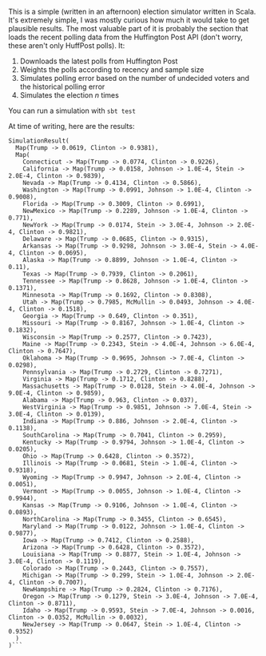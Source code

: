 This is a simple (written in an afternoon) election simulator written in Scala. It's extremely simple, I was mostly curious how much it would take to get plausible results. The most valuable part of it is probably the section that loads the recent polling data from the Huffington Post API (don't worry, these aren't only HuffPost polls). It:

1. Downloads the latest polls from Huffington Post
2. Weights the polls according to recency and sample size
3. Simulates polling error based on the number of undecided voters and the historical polling error
4. Simulates the election _n_ times

You can run a simulation with `sbt test`

At time of writing, here are the results:
```
SimulationResult(
  Map(Trump -> 0.0619, Clinton -> 0.9381),
  Map(
    Connecticut -> Map(Trump -> 0.0774, Clinton -> 0.9226),
    California -> Map(Trump -> 0.0158, Johnson -> 1.0E-4, Stein -> 2.0E-4, Clinton -> 0.9839),
    Nevada -> Map(Trump -> 0.4134, Clinton -> 0.5866),
    Washington -> Map(Trump -> 0.0991, Johnson -> 1.0E-4, Clinton -> 0.9008),
    Florida -> Map(Trump -> 0.3009, Clinton -> 0.6991),
    NewMexico -> Map(Trump -> 0.2289, Johnson -> 1.0E-4, Clinton -> 0.771),
    NewYork -> Map(Trump -> 0.0174, Stein -> 3.0E-4, Johnson -> 2.0E-4, Clinton -> 0.9821),
    Delaware -> Map(Trump -> 0.0685, Clinton -> 0.9315),
    Arkansas -> Map(Trump -> 0.9298, Johnson -> 3.0E-4, Stein -> 4.0E-4, Clinton -> 0.0695),
    Alaska -> Map(Trump -> 0.8899, Johnson -> 1.0E-4, Clinton -> 0.11),
    Texas -> Map(Trump -> 0.7939, Clinton -> 0.2061),
    Tennessee -> Map(Trump -> 0.8628, Johnson -> 1.0E-4, Clinton -> 0.1371),
    Minnesota -> Map(Trump -> 0.1692, Clinton -> 0.8308),
    Utah -> Map(Trump -> 0.7985, McMullin -> 0.0493, Johnson -> 4.0E-4, Clinton -> 0.1518),
    Georgia -> Map(Trump -> 0.649, Clinton -> 0.351),
    Missouri -> Map(Trump -> 0.8167, Johnson -> 1.0E-4, Clinton -> 0.1832),
    Wisconsin -> Map(Trump -> 0.2577, Clinton -> 0.7423),
    Maine -> Map(Trump -> 0.2343, Stein -> 4.0E-4, Johnson -> 6.0E-4, Clinton -> 0.7647),
    Oklahoma -> Map(Trump -> 0.9695, Johnson -> 7.0E-4, Clinton -> 0.0298),
    Pennsylvania -> Map(Trump -> 0.2729, Clinton -> 0.7271),
    Virginia -> Map(Trump -> 0.1712, Clinton -> 0.8288),
    Massachusetts -> Map(Trump -> 0.0128, Stein -> 4.0E-4, Johnson -> 9.0E-4, Clinton -> 0.9859),
    Alabama -> Map(Trump -> 0.963, Clinton -> 0.037),
    WestVirginia -> Map(Trump -> 0.9851, Johnson -> 7.0E-4, Stein -> 3.0E-4, Clinton -> 0.0139),
    Indiana -> Map(Trump -> 0.886, Johnson -> 2.0E-4, Clinton -> 0.1138),
    SouthCarolina -> Map(Trump -> 0.7041, Clinton -> 0.2959),
    Kentucky -> Map(Trump -> 0.9794, Johnson -> 1.0E-4, Clinton -> 0.0205),
    Ohio -> Map(Trump -> 0.6428, Clinton -> 0.3572),
    Illinois -> Map(Trump -> 0.0681, Stein -> 1.0E-4, Clinton -> 0.9318),
    Wyoming -> Map(Trump -> 0.9947, Johnson -> 2.0E-4, Clinton -> 0.0051),
    Vermont -> Map(Trump -> 0.0055, Johnson -> 1.0E-4, Clinton -> 0.9944),
    Kansas -> Map(Trump -> 0.9106, Johnson -> 1.0E-4, Clinton -> 0.0893),
    NorthCarolina -> Map(Trump -> 0.3455, Clinton -> 0.6545),
    Maryland -> Map(Trump -> 0.0122, Johnson -> 1.0E-4, Clinton -> 0.9877),
    Iowa -> Map(Trump -> 0.7412, Clinton -> 0.2588),
    Arizona -> Map(Trump -> 0.6428, Clinton -> 0.3572),
    Louisiana -> Map(Trump -> 0.8877, Stein -> 1.0E-4, Johnson -> 3.0E-4, Clinton -> 0.1119),
    Colorado -> Map(Trump -> 0.2443, Clinton -> 0.7557),
    Michigan -> Map(Trump -> 0.299, Stein -> 1.0E-4, Johnson -> 2.0E-4, Clinton -> 0.7007),
    NewHampshire -> Map(Trump -> 0.2824, Clinton -> 0.7176),
    Oregon -> Map(Trump -> 0.1279, Stein -> 3.0E-4, Johnson -> 7.0E-4, Clinton -> 0.8711),
    Idaho -> Map(Trump -> 0.9593, Stein -> 7.0E-4, Johnson -> 0.0016, Clinton -> 0.0352, McMullin -> 0.0032),
    NewJersey -> Map(Trump -> 0.0647, Stein -> 1.0E-4, Clinton -> 0.9352)
  )
)```
